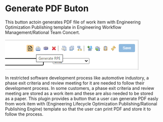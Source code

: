 # Generate PDF Buton 
This button actoin generates PDF file of work item with Engineering Optimization Publishing template in Engineering Workflow Management/Rational Team Concert.

![Overview](https://github.com/tadhara/ewm_generate_pdf/blob/master/doc/image/ButtonImage.png)

In restricted software development process like automotive industory,  a phase exit criteria and review meeting for it are needed to follow their development process.
In some customers, a phase exit criteria and review meeting are stored as a work item and these are also needed to be stored as a paper.
This plugin provides a button that a user can generate PDF easly from work item with (Engineering Lifecycle Optimization Publishing/Rational Publishing Engine) template so that the user can print PDF and store it to follow the process.

